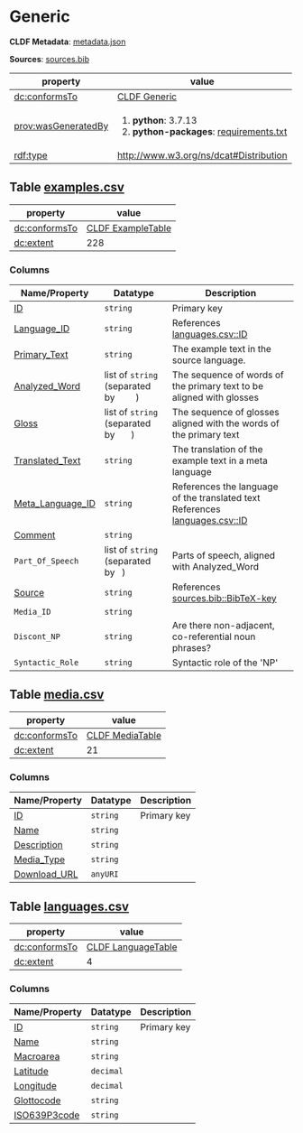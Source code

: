 # Generic

**CLDF Metadata**: [metadata.json](./metadata.json)

**Sources**: [sources.bib](./sources.bib)

property | value
 --- | ---
[dc:conformsTo](http://purl.org/dc/terms/conformsTo) | [CLDF Generic](http://cldf.clld.org/v1.0/terms.rdf#Generic)
[prov:wasGeneratedBy](http://www.w3.org/ns/prov#wasGeneratedBy) | <ol><li><strong>python</strong>: 3.7.13</li><li><strong>python-packages</strong>: <a href="./requirements.txt">requirements.txt</a></li></ol>
[rdf:type](http://www.w3.org/1999/02/22-rdf-syntax-ns#type) | http://www.w3.org/ns/dcat#Distribution


## <a name="table-examplescsv"></a>Table [examples.csv](./examples.csv)

property | value
 --- | ---
[dc:conformsTo](http://purl.org/dc/terms/conformsTo) | [CLDF ExampleTable](http://cldf.clld.org/v1.0/terms.rdf#ExampleTable)
[dc:extent](http://purl.org/dc/terms/extent) | 228


### Columns

Name/Property | Datatype | Description
 --- | --- | --- 
[ID](http://cldf.clld.org/v1.0/terms.rdf#id) | `string` | Primary key
[Language_ID](http://cldf.clld.org/v1.0/terms.rdf#languageReference) | `string` | References [languages.csv::ID](#table-languagescsv)
[Primary_Text](http://cldf.clld.org/v1.0/terms.rdf#primaryText) | `string` | The example text in the source language.
[Analyzed_Word](http://cldf.clld.org/v1.0/terms.rdf#analyzedWord) | list of `string` (separated by `	`) | The sequence of words of the primary text to be aligned with glosses
[Gloss](http://cldf.clld.org/v1.0/terms.rdf#gloss) | list of `string` (separated by `	`) | The sequence of glosses aligned with the words of the primary text
[Translated_Text](http://cldf.clld.org/v1.0/terms.rdf#translatedText) | `string` | The translation of the example text in a meta language
[Meta_Language_ID](http://cldf.clld.org/v1.0/terms.rdf#metaLanguageReference) | `string` | References the language of the translated text<br>References [languages.csv::ID](#table-languagescsv)
[Comment](http://cldf.clld.org/v1.0/terms.rdf#comment) | `string` | 
`Part_Of_Speech` | list of `string` (separated by `	`) | Parts of speech, aligned with Analyzed_Word
[Source](http://cldf.clld.org/v1.0/terms.rdf#source) | `string` | References [sources.bib::BibTeX-key](./sources.bib)
`Media_ID` | `string` | 
`Discont_NP` | `string` | Are there non-adjacent, co-referential noun phrases?
`Syntactic_Role` | `string` | Syntactic role of the 'NP'

## <a name="table-mediacsv"></a>Table [media.csv](./media.csv)

property | value
 --- | ---
[dc:conformsTo](http://purl.org/dc/terms/conformsTo) | [CLDF MediaTable](http://cldf.clld.org/v1.0/terms.rdf#MediaTable)
[dc:extent](http://purl.org/dc/terms/extent) | 21


### Columns

Name/Property | Datatype | Description
 --- | --- | --- 
[ID](http://cldf.clld.org/v1.0/terms.rdf#id) | `string` | Primary key
[Name](http://cldf.clld.org/v1.0/terms.rdf#name) | `string` | 
[Description](http://cldf.clld.org/v1.0/terms.rdf#description) | `string` | 
[Media_Type](http://cldf.clld.org/v1.0/terms.rdf#mediaType) | `string` | 
[Download_URL](http://cldf.clld.org/v1.0/terms.rdf#downloadUrl) | `anyURI` | 

## <a name="table-languagescsv"></a>Table [languages.csv](./languages.csv)

property | value
 --- | ---
[dc:conformsTo](http://purl.org/dc/terms/conformsTo) | [CLDF LanguageTable](http://cldf.clld.org/v1.0/terms.rdf#LanguageTable)
[dc:extent](http://purl.org/dc/terms/extent) | 4


### Columns

Name/Property | Datatype | Description
 --- | --- | --- 
[ID](http://cldf.clld.org/v1.0/terms.rdf#id) | `string` | Primary key
[Name](http://cldf.clld.org/v1.0/terms.rdf#name) | `string` | 
[Macroarea](http://cldf.clld.org/v1.0/terms.rdf#macroarea) | `string` | 
[Latitude](http://cldf.clld.org/v1.0/terms.rdf#latitude) | `decimal` | 
[Longitude](http://cldf.clld.org/v1.0/terms.rdf#longitude) | `decimal` | 
[Glottocode](http://cldf.clld.org/v1.0/terms.rdf#glottocode) | `string` | 
[ISO639P3code](http://cldf.clld.org/v1.0/terms.rdf#iso639P3code) | `string` | 
